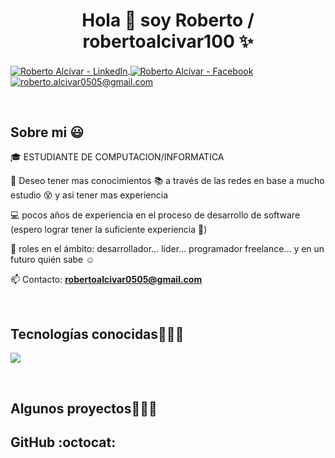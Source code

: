<h1 align="center">Hola 👋  soy Roberto / robertoalcivar100 ✨ </h1> 

<p align="left">
  <a href="https://www.linkedin.com/in/roberto-alcivar-9b724330a?utm_source=share&utm_campaign=share_via&utm_content=profile&utm_medium=android_app" target="blank">
    <img align="center" src="https://img.shields.io/badge/LinkedIn-0077B5?style=for-the-badge&logo=linkedin&logoColor=white" alt="Roberto Alcívar - LinkedIn"/>
  </a>
  <a href="https://www.facebook.com/share/16fRQjZxpB/" target="blank">
    <img align="center" src="https://img.shields.io/badge/Facebook-1877F2?style=for-the-badge&logo=facebook&logoColor=white" alt="Roberto Alcívar - Facebook"/>
  </a>
  <a href="mailto:roberto.alcivar0505@gmail.com" target="blank">
    <img align="center" src="https://img.shields.io/badge/Gmail-D14836?style=for-the-badge&logo=gmail&logoColor=white" alt="roberto.alcivar0505@gmail.com"/>
  </a>
</p>
<br>
<h2>Sobre mi 😃</h2>
<!--Intro start-->

<p align="left">
🎓 ESTUDIANTE DE COMPUTACION/INFORMATICA

🎥 Deseo tener mas conocimientos 📚 a través de las redes en base a mucho estudio 😵 y asi tener mas experiencia

💻 pocos años de experiencia en el proceso de desarrollo de software (espero lograr tener la suficiente experiencia 🙈)

📝 roles en el ámbito: desarrollador... líder... programador freelance... y en un futuro quién sabe ☺️

📫 Contacto: **robertoalcivar0505@gmail.com**
<!--Intro end-->
  </p>
<br>

<h2 >Tecnologías conocidas👨🏻‍💻</h2>
<!--tech stack icons-->
<p align="left">
  <a href="https://skillicons.dev">
    <img src="https://skillicons.dev/icons?i=androidstudio,c,cs,cpp,java,php,css,html,js,nodejs,mysql,git,github,postman,vscode&perline=12" />
  </a>
</p>
<br>
<!-------------------------->
<div id="proyectos">
<h2 >Algunos proyectos👨🏻‍💻</h2>




<h2>GitHub :octocat:</h2>
